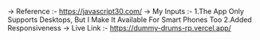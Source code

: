 -> Reference :- https://javascript30.com/
-> My Inputs :- 1.The App Only Supports Desktops, But I Make It Available For Smart Phones Too
                2.Added Responsiveness
-> Live Link :- https://dummy-drums-rp.vercel.app/
